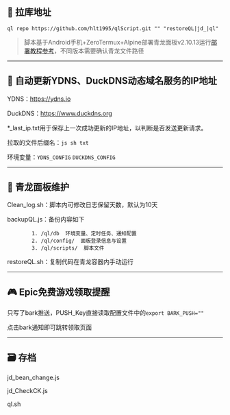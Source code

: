 ## 🔗 拉库地址

```plaintext
ql repo https://github.com/hlt1995/qlScript.git "" "restoreQL|jd_|ql"
```
> 脚本基于Android手机+ZeroTermux+Alpine部署青龙面板v2.10.13运行[部署教程参考](https://blog.csdn.net/SXIAOtian/article/details/124820799)，不同版本需要确认青龙文件路径
---

## 🚀 自动更新YDNS、DuckDNS动态域名服务的IP地址

YDNS：https://ydns.io

DuckDNS：https://www.duckdns.org

*_last_ip.txt用于保存上一次成功更新的IP地址，以判断是否发送更新请求。

拉取的文件后缀名：`js sh txt`

环境变量：`YDNS_CONFIG` `DUCKDNS_CONFIG`

---

## 🐲 青龙面板维护

Clean_log.sh：脚本内可修改日志保留天数，默认为10天

backupQL.js：备份内容如下

            1. /ql/db  环境变量、定时任务、通知配置
            2. /ql/config/  面板登录信息与设置
            3. /ql/scripts/  脚本文件
     
restoreQL.sh：复制代码在青龙容器内手动运行

---

## 🎮️ Epic免费游戏领取提醒

只写了bark推送，PUSH_Key直接读取配置文件中的`export BARK_PUSH=""`

点击bark通知即可跳转领取页面

---

## 🗃️ 存档

jd_bean_change.js

jd_CheckCK.js

ql.sh
